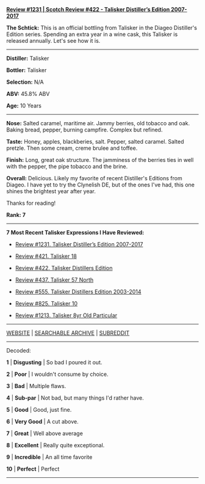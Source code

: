 
[**Review #1231 | Scotch Review #422 - Talisker Distiller’s Edition 2007-2017**]( https://t8ke.review/review-1231-talisker-distillers-edition-2007-2017)

**The Schtick:** This is an official bottling from Talisker in the Diageo Distiller's Edition series. Spending an extra year in a wine cask, this Talisker is released annually. Let's see how it is. 

-----

**Distiller:** Talisker

**Bottler:** Talisker

**Selection:** N/A

**ABV:** 45.8% ABV

**Age:** 10 Years 

-----

**Nose:**  Salted caramel, maritime air. Jammy berries, old tobacco and oak. Baking bread, pepper, burning campfire. Complex but refined. 

**Taste:** Honey, apples, blackberies, salt. Pepper, salted caramel. Salted pretzle. Then some cream, creme brulee and toffee. 

**Finish:** Long, great oak structure. The jamminess of the berries ties in well with the pepper, the pipe tobacco and the brine. 

**Overall:** Delicious. Likely my favorite of recent Distiller's Editions from Diageo. I have yet to try the Clynelish DE, but of the ones I've had, this one shines the brightest year after year. 

Thanks for reading!

**Rank: 7**

----- 

**7 Most Recent Talisker Expressions I Have Reviewed:** 

- [Review #1231. Talisker Distiller’s Edition 2007-2017]( https://t8ke.review/review-1231-talisker-distillers-edition-2007-2017) 

- [Review #421. Talisker 18]( https://t8ke.review/review-421-talisker-18/) 

- [Review #422. Talisker Distillers Edition ]( https://t8ke.review/review-422-talisker-distillers-edition-1992/) 

- [Review #437. Talisker 57 North]( https://t8ke.review/review-437-talisker-57-north/) 

- [Review #555. Talisker Distillers Edition 2003-2014]( https://t8ke.review/review-555-talisker-distillers-edition-2003-2014/) 

- [Review #825. Talisker 10]( https://t8ke.review/review-825-talisker-10yr/) 

- [Review #1213. Talisker 8yr Old Particular ]( https://t8ke.review/review-1213-talisker-8yr-old-particular) 

-----

[WEBSITE](https://t8ke.review) | [SEARCHABLE ARCHIVE](https://t8ke.review/review-archive/) | [SUBREDDIT](https://reddit.com/r/t8kereviews)

-----

Decoded:

**1** | **Disgusting** | So bad I poured it out.

**2** | **Poor** | I wouldn't consume by choice.

**3** | **Bad** | Multiple flaws.

**4** | **Sub-par** | Not bad, but many things I'd rather have.

**5** | **Good** | Good, just fine.

**6** | **Very Good** | A cut above.

**7** | **Great** | Well above average

**8** | **Excellent** | Really quite exceptional.

**9** | **Incredible** | An all time favorite

**10** | **Perfect** | Perfect

----


